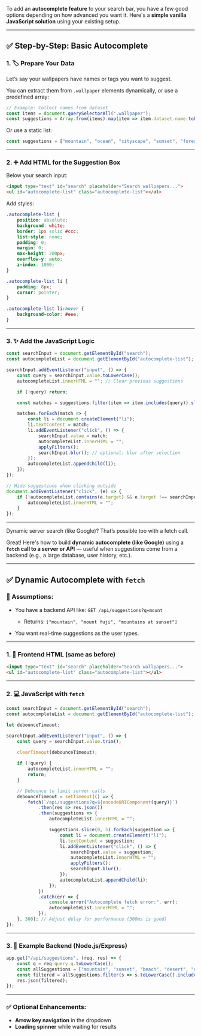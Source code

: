 To add an **autocomplete feature** to your search bar, you have a few good options depending on how advanced you want it. Here's a **simple vanilla JavaScript solution** using your existing setup.

---

## ✅ Step-by-Step: Basic Autocomplete

### 1. 🏷️ Prepare Your Data

Let’s say your wallpapers have names or tags you want to suggest.

You can extract them from `.wallpaper` elements dynamically, or use a predefined array:

```javascript
// Example: Collect names from dataset
const items = document.querySelectorAll(".wallpaper");
const suggestions = Array.from(items).map(item => item.dataset.name.toLowerCase());
```

Or use a static list:

```javascript
const suggestions = ["mountain", "ocean", "cityscape", "sunset", "forest"];
```

---

### 2. ➕ Add HTML for the Suggestion Box

Below your search input:

```html
<input type="text" id="search" placeholder="Search wallpapers...">
<ul id="autocomplete-list" class="autocomplete-list"></ul>
```

Add styles:

```css
.autocomplete-list {
    position: absolute;
    background: white;
    border: 1px solid #ccc;
    list-style: none;
    padding: 0;
    margin: 0;
    max-height: 200px;
    overflow-y: auto;
    z-index: 1000;
}

.autocomplete-list li {
    padding: 8px;
    cursor: pointer;
}

.autocomplete-list li:hover {
    background-color: #eee;
}
```

---

### 3. ✨ Add the JavaScript Logic

```javascript
const searchInput = document.getElementById("search");
const autocompleteList = document.getElementById("autocomplete-list");

searchInput.addEventListener("input", () => {
    const query = searchInput.value.toLowerCase();
    autocompleteList.innerHTML = ""; // Clear previous suggestions

    if (!query) return;

    const matches = suggestions.filter(item => item.includes(query)).slice(0, 5); // max 5 suggestions

    matches.forEach(match => {
        const li = document.createElement("li");
        li.textContent = match;
        li.addEventListener("click", () => {
            searchInput.value = match;
            autocompleteList.innerHTML = "";
            applyFilters();
            searchInput.blur(); // optional: blur after selection
        });
        autocompleteList.appendChild(li);
    });
});

// Hide suggestions when clicking outside
document.addEventListener("click", (e) => {
    if (!autocompleteList.contains(e.target) && e.target !== searchInput) {
        autocompleteList.innerHTML = "";
    }
});
```

---

Dynamic server search (like Google)? That’s possible too with a fetch call.

Great! Here's how to build **dynamic autocomplete (like Google)** using a **`fetch` call to a server or API** — useful when suggestions come from a backend (e.g., a large database, user history, etc.).

---

## ✅ Dynamic Autocomplete with `fetch`

### 🧱 Assumptions:

* You have a backend API like:
  `GET /api/suggestions?q=mount`

  * Returns: `["mountain", "mount fuji", "mountains at sunset"]`
* You want real-time suggestions as the user types.

---

### 1. 🔧 Frontend HTML (same as before)

```html
<input type="text" id="search" placeholder="Search wallpapers...">
<ul id="autocomplete-list" class="autocomplete-list"></ul>
```

---

### 2. 💻 JavaScript with `fetch`

```javascript
const searchInput = document.getElementById("search");
const autocompleteList = document.getElementById("autocomplete-list");

let debounceTimeout;

searchInput.addEventListener("input", () => {
    const query = searchInput.value.trim();

    clearTimeout(debounceTimeout);
    
    if (!query) {
        autocompleteList.innerHTML = "";
        return;
    }

    // Debounce to limit server calls
    debounceTimeout = setTimeout(() => {
        fetch(`/api/suggestions?q=${encodeURIComponent(query)}`)
            .then(res => res.json())
            .then(suggestions => {
                autocompleteList.innerHTML = "";

                suggestions.slice(0, 5).forEach(suggestion => {
                    const li = document.createElement("li");
                    li.textContent = suggestion;
                    li.addEventListener("click", () => {
                        searchInput.value = suggestion;
                        autocompleteList.innerHTML = "";
                        applyFilters();
                        searchInput.blur();
                    });
                    autocompleteList.appendChild(li);
                });
            })
            .catch(err => {
                console.error("Autocomplete fetch error:", err);
                autocompleteList.innerHTML = "";
            });
    }, 300); // Adjust delay for performance (300ms is good)
});
```

---

### 3. 📡 Example Backend (Node.js/Express)

```javascript
app.get("/api/suggestions", (req, res) => {
    const q = req.query.q.toLowerCase();
    const allSuggestions = ["mountain", "sunset", "beach", "desert", "ocean", "forest", "mount fuji"];
    const filtered = allSuggestions.filter(s => s.toLowerCase().includes(q));
    res.json(filtered);
});
```

---

### ✅ Optional Enhancements:

* **Arrow key navigation** in the dropdown
* **Loading spinner** while waiting for results
